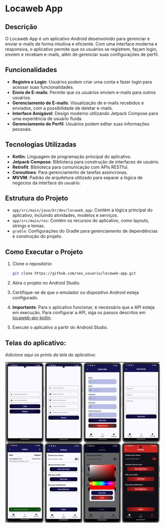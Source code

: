# Locaweb App

## Descrição

O Locaweb App é um aplicativo Android desenvolvido para gerenciar e enviar e-mails de forma intuitiva e eficiente. Com uma interface moderna e responsiva, o aplicativo permite que os usuários se registrem, façam login, enviem e recebam e-mails, além de gerenciar suas configurações de perfil.

## Funcionalidades

- **Registro e Login**: Usuários podem criar uma conta e fazer login para acessar suas funcionalidades.
- **Envio de E-mails**: Permite que os usuários enviem e-mails para outros usuários.
- **Gerenciamento de E-mails**: Visualização de e-mails recebidos e enviados, com a possibilidade de deletar e-mails.
- **Interface Amigável**: Design moderno utilizando Jetpack Compose para uma experiência de usuário fluida.
- **Gerenciamento de Perfil**: Usuários podem editar suas informações pessoais.

## Tecnologias Utilizadas

- **Kotlin**: Linguagem de programação principal do aplicativo.
- **Jetpack Compose**: Biblioteca para construção de interfaces de usuário.
- **Retrofit**: Biblioteca para comunicação com APIs RESTful.
- **Coroutines**: Para gerenciamento de tarefas assíncronas.
- **MVVM**: Padrão de arquitetura utilizado para separar a lógica de negócios da interface do usuário.

## Estrutura do Projeto

- `app/src/main/java/br/dev/locaweb_app`: Contém a lógica principal do aplicativo, incluindo atividades, modelos e serviços.
- `app/src/main/res`: Contém os recursos do aplicativo, como layouts, strings e temas.
- `gradle`: Configurações do Gradle para gerenciamento de dependências e construção do projeto.

## Como Executar o Projeto

1. Clone o repositório:
   ```bash
   git clone https://github.com/seu_usuario/locaweb-app.git
   ```

2. Abra o projeto no Android Studio.

3. Certifique-se de que o emulador ou dispositivo Android esteja configurado.

4. **Importante**: Para o aplicativo funcionar, é necessário que a API esteja em execução. Para configurar a API, siga os passos descritos em [locaweb-api-kotlin](https://github.com/viniciusleonel/locaweb-fiap).

5. Execute o aplicativo a partir do Android Studio.

## Telas do aplicativo:

*Adicione aqui os prints da tela do aplicativo:*

![Print 1](./public\images\screens.jpg)

